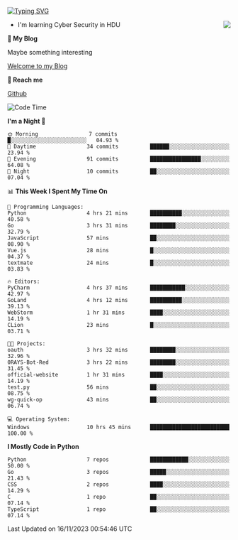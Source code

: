 [![Typing SVG](https://readme-typing-svg.herokuapp.com?font=Fira+Code&pause=1000&random=false&width=450&height=60&lines=Hello+%F0%9F%91%8B%F0%9F%8F%BB;I'm+JBNRZ)](https://git.io/typing-svg)

<a href="#">
  <img align="right" src="https://github-readme-stats.vercel.app/api?username=JBNRZ&show_icons=true&bg_color=15,f2f7fd,E0EAFC" />
</a>

- I'm learning Cyber Security in HDU

 **🌱 My Blog**

Maybe something interesting

[Welcome to my Blog](https://jbnrz.com.cn/)

 **💬 Reach me** 

[Github](https://github.com/JBNRZ)


<!--START_SECTION:waka-->
![Code Time](http://img.shields.io/badge/Code%20Time-92%20hrs%2037%20mins-blue)

**I'm a Night 🦉** 

```text
🌞 Morning                7 commits           █░░░░░░░░░░░░░░░░░░░░░░░░   04.93 % 
🌆 Daytime                34 commits          ██████░░░░░░░░░░░░░░░░░░░   23.94 % 
🌃 Evening                91 commits          ████████████████░░░░░░░░░   64.08 % 
🌙 Night                  10 commits          ██░░░░░░░░░░░░░░░░░░░░░░░   07.04 % 
```


📊 **This Week I Spent My Time On** 

```text
💬 Programming Languages: 
Python                   4 hrs 21 mins       ██████████░░░░░░░░░░░░░░░   40.58 % 
Go                       3 hrs 31 mins       ████████░░░░░░░░░░░░░░░░░   32.79 % 
JavaScript               57 mins             ██░░░░░░░░░░░░░░░░░░░░░░░   08.90 % 
Vue.js                   28 mins             █░░░░░░░░░░░░░░░░░░░░░░░░   04.37 % 
textmate                 24 mins             █░░░░░░░░░░░░░░░░░░░░░░░░   03.83 % 

🔥 Editors: 
PyCharm                  4 hrs 37 mins       ███████████░░░░░░░░░░░░░░   42.97 % 
GoLand                   4 hrs 12 mins       ██████████░░░░░░░░░░░░░░░   39.13 % 
WebStorm                 1 hr 31 mins        ████░░░░░░░░░░░░░░░░░░░░░   14.19 % 
CLion                    23 mins             █░░░░░░░░░░░░░░░░░░░░░░░░   03.71 % 

🐱‍💻 Projects: 
oauth                    3 hrs 32 mins       ████████░░░░░░░░░░░░░░░░░   32.96 % 
0RAYS-Bot-Red            3 hrs 22 mins       ████████░░░░░░░░░░░░░░░░░   31.45 % 
official-website         1 hr 31 mins        ████░░░░░░░░░░░░░░░░░░░░░   14.19 % 
test.py                  56 mins             ██░░░░░░░░░░░░░░░░░░░░░░░   08.75 % 
wg-quick-op              43 mins             ██░░░░░░░░░░░░░░░░░░░░░░░   06.74 % 

💻 Operating System: 
Windows                  10 hrs 45 mins      █████████████████████████   100.00 % 
```

**I Mostly Code in Python** 

```text
Python                   7 repos             ████████████░░░░░░░░░░░░░   50.00 % 
Go                       3 repos             █████░░░░░░░░░░░░░░░░░░░░   21.43 % 
CSS                      2 repos             ████░░░░░░░░░░░░░░░░░░░░░   14.29 % 
C                        1 repo              ██░░░░░░░░░░░░░░░░░░░░░░░   07.14 % 
TypeScript               1 repo              ██░░░░░░░░░░░░░░░░░░░░░░░   07.14 % 
```




 Last Updated on 16/11/2023 00:54:46 UTC
<!--END_SECTION:waka-->
